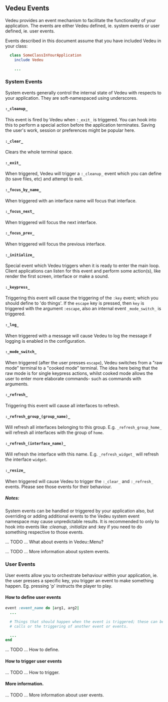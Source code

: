 ## Vedeu Events

Vedeu provides an event mechanism to facilitate the functionality of your
application. The events are either Vedeu defined, ie. system events or 
user defined, ie. user events.

Events described in this document assume that you have included Vedeu in your
class:

```ruby
  class SomeClassInYourApplication
    include Vedeu

    ...
```

### System Events

System events generally control the internal state of Vedeu with respects to
your application. They are soft-namespaced using underscores.

#### `:_cleanup_`

This event is fired by Vedeu when `:_exit_` is triggered. You can hook into this to perform a special action before the application terminates. Saving the user's work, session or preferences might be popular here.

#### `:_clear_`

Clears the whole terminal space.

#### `:_exit_` 

When triggered, Vedeu will trigger a `:_cleanup_` event which you can define (to save files, etc) and attempt to exit.

#### `:_focus_by_name_` 

When triggered with an interface name will focus that interface.

#### `:_focus_next_`

When triggered will focus the next interface. 

#### `:_focus_prev_`

When triggered will focus the previous interface.

#### `:_initialize_`

Special event which Vedeu triggers when it is ready to enter the main loop. Client applications can listen for this event and perform some action(s), like render the first screen, interface or make a sound.

#### `:_keypress_`

Triggering this event will cause the triggering of the `:key` event; which you should define to 'do things'. If the `escape` key is pressed, then `key` is triggered with the argument `:escape`, also an internal event `_mode_switch_` is triggered.

#### `:_log_` 

When triggered with a message will cause Vedeu to log the message if logging is enabled in the configuration.

#### `:_mode_switch_`

When triggered (after the user presses `escape`), Vedeu switches from a "raw mode" terminal to a "cooked mode" terminal. The idea here being that the raw mode is for single keypress actions, whilst cooked mode allows the user to enter more elaborate commands- such as commands with arguments.

#### `:_refresh_`

Triggering this event will cause all interfaces to refresh.

#### `:_refresh_group_(group_name)_`

Will refresh all interfaces belonging to this group. E.g. `_refresh_group_home_` will refresh all interfaces with the group of `home`.

#### `:_refresh_(interface_name)_`

Will refresh the interface with this name. E.g. `_refresh_widget_` will refresh the interface `widget`.

#### `:_resize_`

When triggered will cause Vedeu to trigger the `:_clear_` and `:_refresh_`
events. Please see those events for their behaviour.


##### Notes:

System events can be handled or triggered by your application also, but overriding or adding additional events to the Vedeu system event namespace may cause unpredictable results. It is recommended to only to hook into events like :_cleanup_, :_initialize_ and :key if you need to do something respective
to those events.


... TODO ... What about events in Vedeu::Menu?

... TODO ... More information about system events.


### User Events

User events allow you to orchestrate behaviour within your application, ie. the user presses a specific key, you trigger an event to make something happen. Eg. pressing 'p' instructs the player to play.


#### How to define user events

```ruby
event :event_name do |arg1, arg2|
  ...

  # Things that should happen when the event is triggered; these can be method
  # calls or the triggering of another event or events.

  ...
end
```

... TODO ... How to define.


#### How to trigger user events

... TODO ... How to trigger.


#### More information.

... TODO ... More information about user events.


